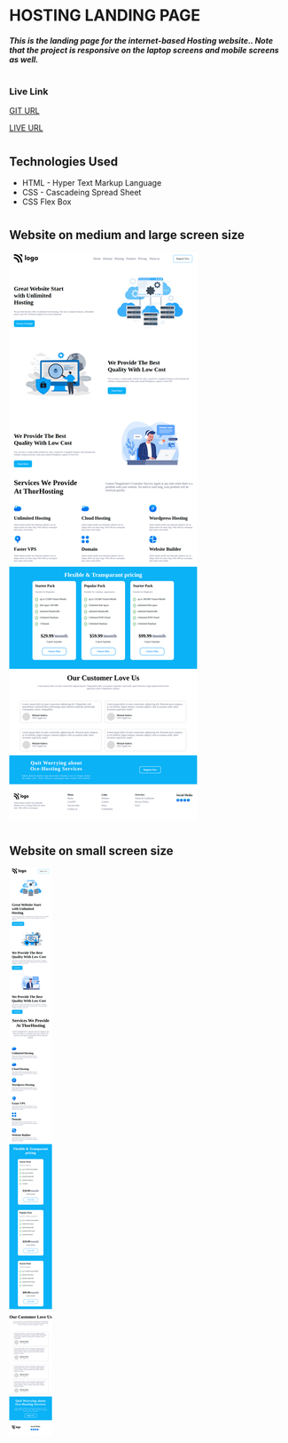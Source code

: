 # HOSTING LANDING PAGE  
##### This is the landing page for the internet-based Hosting website.. Note that the project is responsive on the laptop screens and mobile screens as well.

#
###  Live Link
[GIT URL](https://github.com/Shekhawat-J/Hosting-Landing-page)

[LIVE URL](https://hosting-webpage.netlify.app/)

#

## Technologies Used
- HTML - Hyper Text Markup Language
- CSS - Cascadeing Spread Sheet
- CSS Flex Box

#

## Website on medium and large screen size
![image](./medium_large_screen.png)

#

## Website on small screen size
![image](./small_screen.png)
